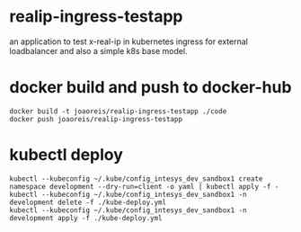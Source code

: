 # realip-ingress-testapp

an application to test x-real-ip in kubernetes ingress for external loadbalancer and also a simple k8s base model.

# docker build and push to docker-hub

```
docker build -t joaoreis/realip-ingress-testapp ./code
docker push joaoreis/realip-ingress-testapp
```
# kubectl deploy 

```
kubectl --kubeconfig ~/.kube/config_intesys_dev_sandbox1 create namespace development --dry-run=client -o yaml | kubectl apply -f -
kubectl --kubeconfig ~/.kube/config_intesys_dev_sandbox1 -n development delete -f ./kube-deploy.yml
kubectl --kubeconfig ~/.kube/config_intesys_dev_sandbox1 -n development apply -f ./kube-deploy.yml 
``` 